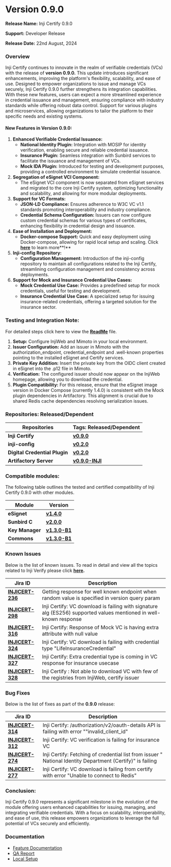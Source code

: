 # Version 0.9.0

**Release Name:** Inji Certify 0.9.0

**Support:** Developer Release

**Release Date:** 22nd August, 2024

### **Overview**

Inji Certify continues to innovate in the realm of verifiable credentials (VCs) with the release of **version 0.9.0.** This update introduces significant enhancements, improving the platform's flexibility, scalability, and ease of use. Designed to empower organizations to issue and manage VCs securely, Inji Certify 0.9.0 further strengthens its integration capabilities. With these new features, users can expect a more streamlined experience in credential issuance and management, ensuring compliance with industry standards while offering robust data control. Support for various plugins and microservices, allowing organizations to tailor the platform to their specific needs and existing systems.

#### **New Features in Version 0.9.0:**

1. **Enhanced Verifiable Credential Issuance:**
   * **National Identity Plugin:** Integration with MOSIP for identity verification, enabling secure and reliable credential issuance.
   * **Insurance Plugin:** Seamless integration with Sunbird services to facilitate the issuance and management of VCs.
   * **Mock IDA Plugin:** Introduced for testing and development purposes, providing a controlled environment to simulate credential issuance.
2. **Segregation of eSignet VCI Component:**
   * The eSignet VCI component is now separated from eSignet services and migrated to the core Inji Certify system, optimizing functionality and scalability, and allowing for more modular deployments.
3. **Support for VC Formats:**
   * **JSON-LD Compliance:** Ensures adherence to W3C VC v1.1 standards promoting interoperability and industry compliance.
   * **Credential Schema Configuration:** Issuers can now configure custom credential schemas for various types of certificates, enhancing flexibility in credential design and issuance.
4. **Ease of Installation and Deployment:**
   * **Docker-compose Support:** Quick and easy deployment using Docker-compose, allowing for rapid local setup and scaling. Click [**here**](https://github.com/mosip/inji-certify/tree/release-0.9.x/docker-compose) to learn more**!**
5. **Inji-config Repository:**
   * **Configuration Management:** Introduction of the inji-config repository to maintain all configurations related to the Inji Certify, streamlining configuration management and consistency across deployments.
6. **Support for Mock and Insurance Credential Use Cases:**
   * **Mock Credential Use Case:** Provides a predefined setup for mock credentials, useful for testing and development.
   * **Insurance Credential Use Case:** A specialized setup for issuing insurance-related credentials, offering a targeted solution for the insurance sector.

### **Testing and Integration Note:**

For detailed steps click here to view the [**ReadMe**](https://github.com/mosip/inji-certify/blob/v0.9.0/README.md) file.

1. **Setup:** Configure InjiWeb and Mimoto in your local environment.
2. **Issuer Configuration:** Add an issuer in Mimoto with the authorization\_endpoint, credential\_endpoint and .well-known properties pointing to the installed eSignet and Certify services.
3. **Private Key Addition:** Insert the private key from the OIDC client created in eSignet into the .p12 file in Mimoto.
4. **Verification:** The configured issuer should now appear on the InjiWeb homepage, allowing you to download the credential.
5. **Plugin Compatibility:** For this release, ensure that the eSignet image version in Docker Compose (currently 1.4.0) is consistent with the Mock plugin dependencies in Artifactory. This alignment is crucial due to shared Redis cache dependencies resolving serialization issues.

### **Repositories: Released/Dependent**

| **Repositories**              | **Tags: Released/Dependent**                                                      |
| ----------------------------- | --------------------------------------------------------------------------------- |
| **Inji Certify**              | [**v0.9.0**](https://github.com/mosip/inji-certify/tree/v0.9.0)                   |
| **inji-config**               | [**v0.2.0**](https://github.com/mosip/inji-config/tree/v0.2.0)                    |
| **Digital Credential Plugin** | [**v0.2.0**](https://github.com/mosip/digital-credential-plugins/tree/v0.2.0)     |
| **Artifactory Server**        | [**v0.9.0-INJI**](https://github.com/mosip/artifactory-ref-impl/tree/v0.9.0-INJI) |

### **Compatible modules:**

The following table outlines the tested and certified compatibility of Inji Certify 0.9.0 with other modules.

| **Module**      | **Version**                                                             |
| --------------- | ----------------------------------------------------------------------- |
| **eSignet**     | [**v1.4.0**](https://github.com/mosip/esignet/tree/v1.4.0)              |
| **Sunbird C**   | [**v2.0.0**](https://github.com/Sunbird-RC/sunbird-rc-core/tree/v2.0.0) |
| **Key Manager** | [**v1.3.0-B1**](https://github.com/mosip/keymanager/tree/v1.3.0-beta.1) |
| **Commons**     | [**v1.3.0-B1**](https://github.com/mosip/commons/tree/v1.3.0-beta.1)    |

### **Known Issues**

Below is the list of known issues. To read in detail and view all the topics related to Inji Verify please click [**here**](https://mosip.atlassian.net/issues/?filter=11419\&jql=project%20%3D%20%22Inji%20Certify%22%20AND%20issuetype%20%3D%20Bug%20%20AND%20labels%20not%20in%20\(API\_Automation%2C%20AWSdevicefarm%2C%20device\_specific%2C%20qa-inji-UI-auto\)%20%20%20%20ORDER%20BY%20created%20DESC%2C%20updated%20DESC%2C%20cf%5B10039%5D%20)**.**

| **Jira ID**                                                         | **Description**                                                                                                   |
| ------------------------------------------------------------------- | ----------------------------------------------------------------------------------------------------------------- |
| [**INJICERT-236**](https://mosip.atlassian.net/browse/INJICERT-236) | Getting response for well known endpoint when random value is specified in version query param                    |
| [**INJICERT-298**](https://mosip.atlassian.net/browse/INJICERT-298) | Inji Certify: VC download is failing with signature alg (ES256) supported values mentioned in well-known response |
| [**INJICERT-316**](https://mosip.atlassian.net/browse/INJICERT-316) | Inji Certify: Response of Mock VC is having extra attribute with null value                                       |
| [**INJICERT-324**](https://mosip.atlassian.net/browse/INJICERT-324) | Inji Certify: VC download is failing with credential type "LifeInsuranceCredential"                               |
| [**INJICERT-327**](https://mosip.atlassian.net/browse/INJICERT-327) | Inji Certify: Extra credential type is coming in VC response for insurance usecase                                |
| [**INJICERT-328**](https://mosip.atlassian.net/browse/INJICERT-328) | Inji Certify : Not able to download VC with few of the registries from InjiWeb, certify issuer                    |

### **Bug Fixes**

Below is the list of fixes as part of the **0.9.0** release:

| **Jira ID**                                                         | **Description**                                                                                            |
| ------------------------------------------------------------------- | ---------------------------------------------------------------------------------------------------------- |
| [**INJICERT-314**](https://mosip.atlassian.net/browse/INJICERT-314) | Inji Certify: /authorization/v2/oauth-details API is failing with error ""invalid\_client\_id"             |
| [**INJICERT-312**](https://mosip.atlassian.net/browse/INJICERT-312) | Inji Certify: VC verification is failing for insurance VC                                                  |
| [**INJICERT-274**](https://mosip.atlassian.net/browse/INJICERT-274) | Inji Certify: Fetching of credential list from issuer " National Identity Department (Certify)" is failing |
| [**INJICERT-277**](https://mosip.atlassian.net/browse/INJICERT-277) | Inji Certify: VC download is failing from certify with error "Unable to connect to Redis"                  |

### **Conclusion:**

Inji Certify 0.9.0 represents a significant milestone in the evolution of the module offering users enhanced capabilities for issuing, managing, and integrating verifiable credentials. With a focus on scalability, interoperability, and ease of use, this release empowers organizations to leverage the full potential of VCs securely and efficiently.

### **Documentation**

* [Feature Documentation](../../functional-overview/features.md)
* [QA Report](test-report.md)
* [Local Setup](../../build-and-deploy/local-setup.md)
